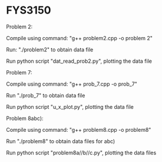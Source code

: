 # FYS3150

Problem 2:

Compile using command: "g++ problem2.cpp -o problem 2"

Run: "./problem2" to obtain data file

Run python script "dat_read_prob2.py", plotting the data file

Problem 7:

Compile using command: "g++ prob_7.cpp -o prob_7"

Run "./prob_7" to obtain data file

Run python script "u_x_plot.py", plotting the data file

Problem 8abc):

Compile using command: "g++ problem8.cpp -o problem8"

Run "./problem8" to obtain data files for abc)

Run python script "problem8a//b//c.py", plotting the data files

